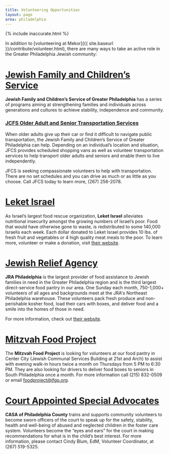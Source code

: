 ```yaml
---
title: Volunteering Opportunities
layout: page
area: philadelphia
---
```


{% include inaccurate.html %}

In addition to [volunteering at Mekor]({{ site.baseurl }}/contribute/volunteer.html), there are many ways to take an active role in the Greater Philadelphia Jewish community:

# [Jewish Family and Children’s Service](https://www.jfcsphilly.org/)

**Jewish Family and Children’s Service of Greater Philadelphia** has a series of programs aiming at strengthening families and individuals across generations and cultures to achieve stability, independence and community.

### [JCFS Older Adult and Senior Transportation Services](https://www.jfcsphilly.org/main-home-page/older-adults/transportation-services/)

When older adults give up their car or find it difficult to navigate public transportation, the Jewish Family and Children’s Service of Greater Philadelphia can help. Depending on an individual’s location and situation, JFCS provides scheduled shopping vans as well as volunteer transportation services to help transport older adults and seniors and enable them to live independently.

JFCS is seeking compassionate volunteers to help with transportation. There are no set schedules and you can drive as much or as little as you choose. Call JFCS today to learn more, (267) 256-2078.

# [Leket Israel](https://www.leket.org/en/)

As Israel’s largest food rescue organization, **Leket Israel** alleviates nutritional insecurity amongst the growing numbers of Israel’s poor. Food that would have otherwise gone to waste, is redistributed to some 140,000 Israelis each week. Each dollar donated to Leket Israel provides 10 lbs. of fresh fruit and vegetables or 4 high quality meat meals to the poor. To learn more, volunteer or make a donation, visit [their website](https://www.leket.org/en/).

# [Jewish Relief Agency](http://www.jewishrelief.org/philadelphia.html)

**JRA Philadelphia** is the largest provider of food assistance to Jewish families in need in the Greater Philadelphia region and is the third largest direct-service food pantry in our area. One Sunday each month, 750-1,000+ volunteers of all ages and backgrounds meet at the JRA's Northeast Philadelphia warehouse. These volunteers pack fresh produce and non-perishable kosher food, load their cars with boxes, and deliver food and a smile into the homes of those in need. 

For more information, check out [their website](http://www.jewishrelief.org/philly-food-distributions.html).

# [Mitzvah Food Project](https://www.jewishphilly.org/programs-and-services/mitzvah-food-project)

The **Mitzvah Food Project** is looking for volunteers at our food pantry in Center City (Jewish Communal Services Building at 21st and Arch) to assist with evening walk-in hours twice a month on Thursdays from 5 PM to 6:30 PM. They are also looking for drivers to deliver food boxes to seniors in South Philadelphia once a month. For more information call (215) 832-0509 or email foodproject@jfgp.org.

# [Court Appointed Special Advocates](http://www.casaphiladelphia.org/)

**CASA of Philadelphia County** trains and supports community volunteers to become sworn officers of the court to speak up for the safety, stability, health and well-being of abused and neglected children in the foster care system. Volunteers become the “eyes and ears” for the court in making recommendations for what is in the child’s best interest. For more information, please contact Cindy Blum, EdM, Volunteer Coordinator, at (267) 519-5325.
